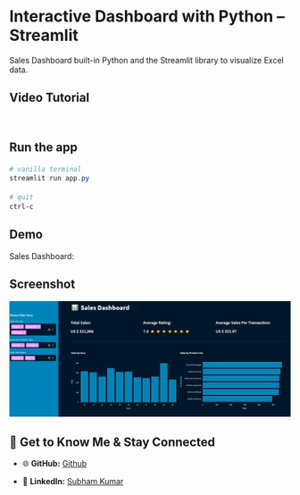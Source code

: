 
# Interactive Dashboard with Python – Streamlit

Sales Dashboard built-in Python and the Streamlit library to visualize Excel data.

## Video Tutorial
[![]()]( )

## Run the app
```Powershell
# vanilla terminal
streamlit run app.py

# quit
ctrl-c
```

## Demo
Sales Dashboard:

## Screenshot
![Dashboard Screenshot](./Dashboard_Sample.png)

## 🤝 Get to Know Me & Stay Connected

- 🌐 **GitHub:** [Github](https://github.com/960Subhamsingh/Data-Sciences)

- 💼 **LinkedIn:** [Subham Kumar](https://www.linkedin.com/in/ksubham)